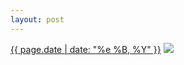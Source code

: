 ```yaml
---
layout: post
---
```


<p>
  <time><a href="/106">{{ page.date | date: "%e %B, %Y" }}</a></time>
  <a href="/106"><img src="{{ site.assets_url }}/106-640.jpg" srcset="{{ site.assets_url }}/106-1280.jpg 1280w, {{ site.assets_url }}/106-960.jpg 960w, {{ site.assets_url }}/106-640.jpg 640w, {{ site.assets_url }}/106-320.jpg 320w" sizes="(min-width: 700px) 50vw, calc(100vw - 2rem)" /></a>
</p>
